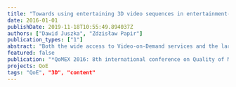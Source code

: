 ```yaml
---
title: "Towards using entertaining 3D video sequences in entertainment-oriented subjective experiments"
date: 2016-01-01
publishDate: 2019-11-18T10:55:49.894037Z
authors: ["Dawid Juszka", "Zdzisław Papir"]
publication_types: ["1"]
abstract: "Both the wide access to Video-on-Demand services and the large availability of tag information enable today's users to make conscious decisions on the video content they watch. This signifies a dramatic change in user behaviour compared to previous generations, whose choice was constrained by TV listings, which further restricted the time of viewing. Most subjective video quality studies use short-duration sequences that are specifically designed to use encoding algorithms and do not consider the subjective characteristics of the content as variables. For these reasons, the user's motivations to watch video content should be included in Quality of Experience measurement methods. This paper shows that subjective assessment of personal interest in video content, its visual attractiveness and quality of 3D effects do not correlate with objective parameters usually used for test sequence selection: spatial perceptual information, temporal perceptual information and mean scene-cut density."
featured: false
publication: "*QoMEX 2016: 8th international conference on Quality of Multimedia Experience*"
projects: QoE
tags: "QoE", "3D", "content"
---
```


